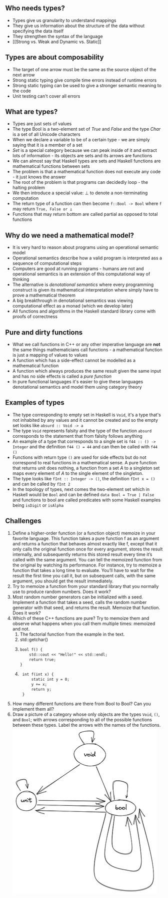 ## Who needs types?
- Types give us granularity to understand mappings
- They give us information about the structure of the data without specifying the data itself
- They strengthen the syntax of the language
- [[Strong vs. Weak and Dynamic vs. Static]]
## Types are about composability
- The target of one arrow must be the same as the source object of the next arrow
- Strong static typing give compile time errors instead of runtime errors
- Strong static typing can be used to give a stronger semantic meaning to the code
- Unit testing can't cover all errors
## What are types?
- Types are just sets of values
- The type Bool is a two-element set of *True* and *False* and the type *Char* is a set of all Unicode characters
- When we declare a variable to be of a certain type - we are simply saying that it is a member of a set
- *Set* is a special category because we can peak inside of it and extract lots of information - its objects are sets and its arrows are functions
- We can almost say that Haskell types are sets and Haskell functions are mathematical functions between sets
- The problem is that a mathematical function does not execute any code - it just knows the answer
- The root of the problem is that programs can decidedly loop - the halting problem
- We then introduce a special value: ⊥ to denote a non-terminating computation
- The return type of a function can then become `f::Bool -> Bool` where `f` may return `True, False or ⊥`
- Functions that may return bottom are called partial as opposed to total functions
## Why do we need a mathematical model?
- It is very hard to reason about programs using an operational semantic model
- Operational semantics describe how a valid program is interpreted ass a sequence of computational steps
- Computers are good at running programs - humans are not and operational semantics is an extension of this computational way of thinking
- The alternative is *denotational semantics* where every programming construct is given its mathematical interpretation where simply have to prove a mathematical theorem
- A big breakthrough in denotational semantics was viewing computational effect as a monad (which we develop later)
- All functions and algorithms in the Haskell standard library come with proofs of correctness
## Pure and dirty functions
- What we call functions in C++ or any other imperative language are **not** the same things mathematicians call functions - a mathematical function is just a mapping of values to values
- A function which has a side-effect cannot be modelled as a mathematical function
- A function which always produces the same result given the same input and has no side effects is called a *pure function*
- In pure functional languages it's easier to give these languages denotational semantics and model them using category theory
## Examples of types
- The type corresponding to empty set in Haskell is `Void`, it's a type that's not inhabited by any values and it cannot be created and so the empty set looks like `absurd :: Void -> a`
- The type `Void` represents falsity and the type of the function `absurd` corresponds to the statement that from falsity follows anything
- An example of a type that corresponds to a single set is `f44 :: () -> Integer` and the definition `f44 () = 44` and can then be called with `f44 ()`
- Functions with return type `()` are used for side effects but do not correspond to real functions in a mathematical sense. A pure function that returns unit does nothing, a function from a set $A$ to a singleton set maps every element of $A$ to the single element of the singleton.
- The type looks like `fInt :: Integer -> ()`, the definition `fInt x = ()` and can be called by `fInt 2`
- In the topology of types, next comes the two-element set which in Haskell would be `Bool` and can be defined `data Bool = True | False` and functions to bool are called predicates with some Haskell examples being `isDigit` or `isAlpha`
## Challenges

1. Define a higher-order function (or a function object) memoize in your favorite language. This function takes a pure function f as an argument and returns a function that behaves almost exactly like f, except that it only calls the original function once for every argument, stores the result internally, and subsequently returns this stored result every time it’s called with the same argument. You can tell the memoized function from the original by watching its performance. For instance, try to memoize a function that takes a long time to evaluate. You’ll have to wait for the result the first time you call it, but on subsequent calls, with the same argument, you should get the result immediately.
2. Try to memoize a function from your standard library that you normally use to produce random numbers. Does it work?
3. Most random number generators can be initialized with a seed. Implement a function that takes a seed, calls the random number generator with that seed, and returns the result. Memoize that function. Does it work?
4. Which of these C++ functions are pure? Try to memoize them and observe what happens when you call them multiple times: memoized and not. 
   1. The factorial function from the example in the text.
   2. std::getchar()
   3. ``` 
      bool f() {
          std::cout << "Hello!" << std::endl;
          return true;
      }
   4. 
      ```
       int f(int x) { 
           static int y = 0;
           y += x;
           return y;
       }
       ```
5. How many different functions are there from Bool to Bool? Can you implement them all?
6. Draw a picture of a category whose only objects are the types `Void`, `()`, and `Bool`; with arrows corresponding to all of the possible functions between these types. Label the arrows with the names of the functions.
   ![Challenge2.6.png](..%2FNoteAssets%2FChallenge2.6.png)